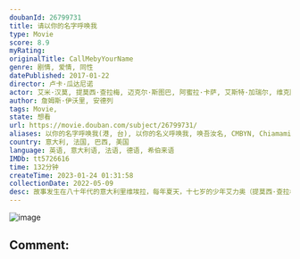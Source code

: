 ```yaml
---
doubanId: 26799731
title: 请以你的名字呼唤我
type: Movie
score: 8.9
myRating: 
originalTitle: CallMebyYourName
genre: 剧情, 爱情, 同性
datePublished: 2017-01-22
director: 卢卡·瓜达尼诺
actor: 艾米·汉莫, 提莫西·查拉梅, 迈克尔·斯图巴, 阿蜜拉·卡萨, 艾斯特·加瑞尔, 维克图瓦尔·杜布瓦, 旺妲·卡布里奥罗, 安东尼奥·里莫尔迪, 埃琳娜·布奇, 马可·斯格罗索, 安德列, 彼得·斯皮尔斯
author: 詹姆斯·伊沃里, 安德列
tags: Movie, 
state: 想看
url: https://movie.douban.com/subject/26799731/
aliases: 以你的名字呼唤我(港, 台), 以你的名义呼唤我, 唤吾汝名, CMBYN, Chiamami_col_tuo_nome
country: 意大利, 法国, 巴西, 美国
language: 英语, 意大利语, 法语, 德语, 希伯来语
IMDb: tt5726616
time: 132分钟
createTime: 2023-01-24 01:31:58
collectionDate: 2022-05-09
desc: 故事发生在八十年代的意大利里维埃拉，每年夏天，十七岁的少年艾力奥（提莫西·查拉梅TimothéeChalamet饰）都会跟家人一起来此地度假。今年，和他们共享假日时光的，还有来自美国的奥利弗（艾...
---
```


![image](p2505525050.jpg)

Comment: 
---

